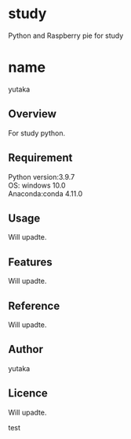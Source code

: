 # study
Python and Raspberry pie for study

# name
yutaka 

## Overview
For study python.

## Requirement
Python version:3.9.7<br>
OS: windows 10.0<br>
Anaconda:conda 4.11.0<br>

## Usage 
Will upadte.

## Features
Will upadte.

## Reference
Will upadte.

## Author
yutaka

## Licence
Will upadte.

test